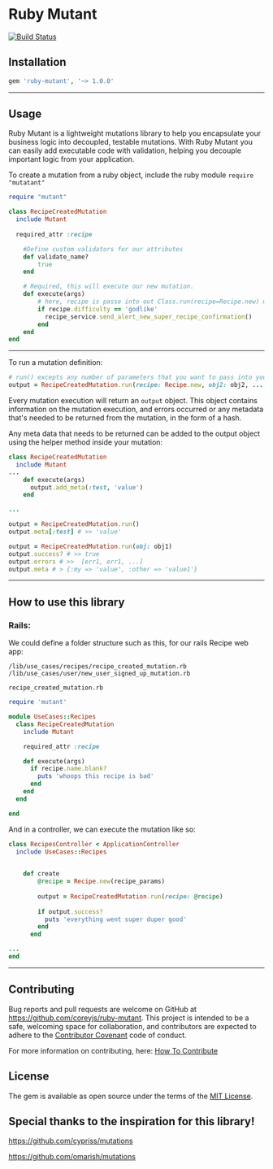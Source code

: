 # Ruby Mutant
[![Build Status](https://travis-ci.org/coreyjs/ruby-mutant.svg?branch=master)](https://travis-ci.org/coreyjs/ruby-mutant)


## Installation


```ruby
gem 'ruby-mutant', '~> 1.0.0'
```

---
## Usage

Ruby Mutant is a lightweight mutations library to help you encapsulate your business logic into decoupled, testable mutations.  With Ruby Mutant you can easily add executable code with validation, helping you decouple important logic from your application.

To create a mutation from a ruby object, include the ruby module `require "mutatant"`  



```ruby
require "mutant"

class RecipeCreatedMutation
  include Mutant
  
  required_attr :recipe

    #Define custom validators for our attributes
    def validate_name?
        true
    end

    # Required, this will execute our new mutation.
    def execute(args)
        # here, recipe is passe into out Class.run(recipe=Recipe.new) method
        if recipe.difficulty == 'godlike'
          recipe_service.send_alert_new_super_recipe_confirmation()
        end 
    end
end
```

---
To run a mutation definition:
```ruby
# run() excepts any number of parameters that you want to pass into your mutation
output = RecipeCreatedMutation.run(recipe: Recipe.new, obj2: obj2, ....)
```

Every mutation execution will return an `output` object.  This object contains information on the
mutation execution, and errors occurred or any metadata that's needed to be returned from the mutation, 
in the form of a hash.

Any meta data that needs to be returned can be added to the output object using the
helper method inside your mutation:

```ruby
class RecipeCreatedMutation
  include Mutant
...
    def execute(args)
      output.add_meta(:test, 'value')
    end

...

output = RecipeCreatedMutation.run()
output.meta[:test] # >> 'value'

```

```ruby
output = RecipeCreatedMutation.run(obj: obj1)
output.success? # >> true
output.errors # >>  [err1, err1, ...]
output.meta # > {:my => 'value', :other => 'value1'}
```

---
## How to use this library

### Rails:
We could define a folder structure such as this, for our rails Recipe web app:
```
/lib/use_cases/recipes/recipe_created_mutation.rb
/lib/use_cases/user/new_user_signed_up_mutation.rb
```

`recipe_created_mutation.rb`
```ruby
require 'mutant'

module UseCases::Recipes
  class RecipeCreatedMutation
    include Mutant

    required_attr :recipe

    def execute(args)
      if recipe.name.blank?
        puts 'whoops this recipe is bad'
      end
    end
  end

end
```

And in a controller, we can execute the mutation like so:

```ruby
class RecipesController < ApplicationController
  include UseCases::Recipes

 
    def create
        @recipe = Recipe.new(recipe_params)
        
        output = RecipeCreatedMutation.run(recipe: @recipe)
    
        if output.success?
          puts 'everything went super duper good'
        end
      end 

...
end
```


---


## Contributing

Bug reports and pull requests are welcome on GitHub at https://github.com/coreyjs/ruby-mutant. This project is intended to be a safe, welcoming space for collaboration, and contributors are expected to adhere to the [Contributor Covenant](http://contributor-covenant.org) code of conduct.

For more information on contributing, here:  [How To Contribute](https://github.com/coreyjs/ruby-mutant/blob/master/CONTRIBUTING.md)

## License

The gem is available as open source under the terms of the [MIT License](https://opensource.org/licenses/MIT).


## Special thanks to the inspiration for this library!

https://github.com/cypriss/mutations

https://github.com/omarish/mutations


